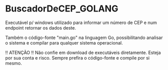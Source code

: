 # BuscadorDeCEP_GOLANG
Executável p/ windows utilizado para informar um número de CEP e num endpoint retornar os dados deste.

Também o código-fonte "main.go" na linguagem Go, possibilitando analisar o sistema e compilar para qualquer sistema operacional.


!! ATENÇÃO !! Não confie em download de executáveis diretamente. Esteja por sua conta e risco. Sempre prefira o código-fonte e compile por si mesmo.
